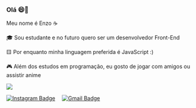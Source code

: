 ### Olá 😄👋

Meu nome é Enzo ☕

🎓 Sou estudante e no futuro quero ser um desenvolvedor Front-End

 🟨 Por enquanto minha linguagem preferida é JavaScript :)

🎮 Além dos estudos em programação, eu gosto de jogar com amigos ou assistir anime

<img src="https://media.giphy.com/media/gOnyRejxIPvPUE65HN/giphy.gif" />

</br>

[![Instagram Badge](https://img.shields.io/badge/Instagram-E4405F?style=for-the-badge&logo=instagram&logoColor=white)](https://www.instagram.com/enzocarmo_/) ⠀
[![Gmail Badge](https://img.shields.io/badge/Gmail-D14836?style=for-the-badge&logo=gmail&logoColor=white&link=mailto:enzocarmo64@gmail.com)](mailto:enzocarmo64@gmail.com) 
